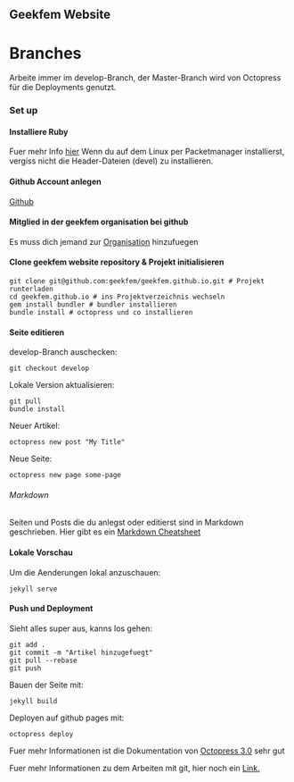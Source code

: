 ## Geekfem Website

# Branches
Arbeite immer im develop-Branch, der Master-Branch wird von Octopress für die Deployments genutzt.

### Set up
#### Installiere Ruby
Fuer mehr Info [hier](https://www.ruby-lang.org/de/downloads/)
Wenn du auf dem Linux per Packetmanager installierst, vergiss nicht die Header-Dateien (devel) zu installieren.

#### Github Account anlegen
[Github](https://www.github.com)

#### Mitglied in der geekfem organisation bei github
Es muss dich jemand zur [Organisation](https://github.com/geekfem) hinzufuegen

#### Clone geekfem website repository & Projekt initialisieren
    git clone git@github.com:geekfem/geekfem.github.io.git # Projekt runterladen
    cd geekfem.github.io # ins Projektverzeichnis wechseln
    gem install bundler # bundler installieren
    bundle install # octopress und co installieren

#### Seite editieren

develop-Branch auschecken:

    git checkout develop
    
Lokale Version aktualisieren:

    git pull
    bundle install
    
Neuer Artikel:

    octopress new post "My Title"
Neue Seite:

    octopress new page some-page

###### Markdown
Seiten und Posts die du anlegst oder editierst sind in Markdown geschrieben. Hier gibt es ein
[Markdown Cheatsheet](https://github.com/adam-p/markdown-here/wiki/Markdown-Cheatsheet)

#### Lokale Vorschau
Um die Aenderungen lokal anzuschauen:

    jekyll serve

#### Push und Deployment
Sieht alles super aus, kanns los gehen:  

    git add .  
    git commit -m "Artikel hinzugefuegt"
    git pull --rebase
    git push

Bauen der Seite mit:  

    jekyll build  

Deployen auf github pages mit:  

    octopress deploy

Fuer mehr Informationen ist die Dokumentation von [Octopress 3.0](https://github.com/octopress/octopress) sehr gut

Fuer mehr Informationen zu dem Arbeiten mit git, hier noch ein [Link.](https://de.atlassian.com/git/tutorials)
